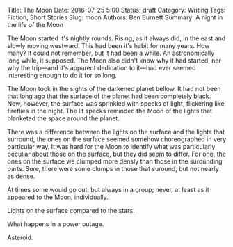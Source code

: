 Title: The Moon
Date: 2016-07-25 5:00
Status: draft
Category: Writing
Tags: Fiction, Short Stories
Slug: moon
Authors: Ben Burnett
Summary: A night in the life of the Moon


The Moon started it's nightly rounds. Rising, as it always did, in the
east and slowly moving westward. This had been it's habit for many
years. How many? It could not remember, but it had been a while. An
astronomically long while, it supposed. The Moon also didn't know why
it had started, nor why the trip&mdash;and it's apparent dedication to
it&mdash;had ever seemed interesting enough to do it for so long.

The Moon took in the sights of the darkened planet bellow. It had not
been that long ago that the surface of the planet had been completely
black. Now, however, the surface was sprinkled with specks of light,
flickering like fireflies in the night.  The lit specks reminded the
Moon of the lights that blanketed the space around the planet.

There was a difference between the lights on the surface and the
lights that surround, the ones on the surface seemed somehow
choreographed in very particular way. It was hard for the Moon to
identify what was particularly peculiar about those on the surface,
but they did seem to differ. For one, the ones on the surface we
clumped more densly than those in the surounding parts. Sure, there
were some clumps in those that suround, but not nearly as dense.

At times some would go out, but always in a group; never, at least as
it appeared to the Moon, individually.



Lights on the surface compared to the stars.

What happens in a power outage.

Asteroid.

